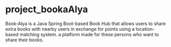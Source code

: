 # project_bookaAlya
Book-Alya is a Java Spring Boot-based Book Hub that allows users to share extra books with nearby users in exchange for points using a location-based matching system. a platform made for these persons who want to share their books. 
